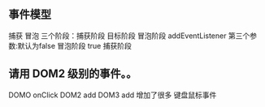 ## 事件模型
捕获
冒泡
三个阶段：捕获阶段 目标阶段 冒泡阶段
addEventListener
第三个参数:默认为false 冒泡阶段 
                true 捕获阶段
## 请用 DOM2 级别的事件。。
DOMO onClick
DOM2 add
DOM3 add 增加了很多 键盘鼠标事件